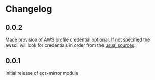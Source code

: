 # Changelog

## 0.0.2

Made provision of AWS profile credential optional. If not specified the awscli will look for credentials in order from the [usual sources](https://docs.aws.amazon.com/cli/latest/userguide/cli-configure-files.html).

## 0.0.1

Initial release of ecs-mirror module